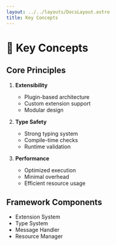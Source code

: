 ```yaml
---
layout: ../../layouts/DocsLayout.astro
title: Key Concepts
---
```


# 📃 Key Concepts

## Core Principles

1. **Extensibility**
   - Plugin-based architecture
   - Custom extension support
   - Modular design

2. **Type Safety**
   - Strong typing system
   - Compile-time checks
   - Runtime validation

3. **Performance**
   - Optimized execution
   - Minimal overhead
   - Efficient resource usage

## Framework Components

- Extension System
- Type System
- Message Handler
- Resource Manager